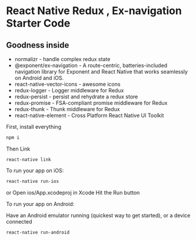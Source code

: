 # React Native Redux , Ex-navigation Starter Code


## Goodness inside

- normalizr - handle complex redux state
- @exponent/ex-navigation - A route-centric, batteries-included navigation library for Exponent and React Native that works seamlessly on Android and iOS.
- react-native-vector-icons - awesome icons
- redux-logger - Logger middleware for Redux
- redux-persist - persist and rehydrate a redux store 
- redux-promise - FSA-compliant promise middleware for Redux
- redux-thunk - Thunk middleware for Redux 
- react-native-element - Cross Platform React Native UI Toolkit

First, install everything
```bash
npm i
```

Then Link
```
react-native link
```

To run your app on iOS:
```bash
react-native run-ios
```

or Open ios/App.xcodeproj in Xcode
Hit the Run button

To run your app on Android:

Have an Android emulator running (quickest way to get started), or a device connected
```bash
react-native run-android
```
